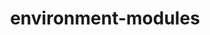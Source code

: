 ---
title: "environment-modules"
layout: cache
categories: [package, develop]
meta: {"compilers": ["gcc@11.4.0"], "num_specs": 9, "num_specs_by_stack": {"root": 9, "tutorial": 9}, "oss": ["ubuntu22.04"], "platforms": ["linux"], "stacks": ["root", "tutorial"], "targets": ["x86_64_v3"], "versions": ["5.5.0"]}
spec_details: [{"compiler": "gcc@11.4.0", "hash": "adohfxjogxvydvvyddwnp2wugmf475mf", "os": "ubuntu22.04", "platform": "linux", "size": "-", "stacks": ["root", "tutorial"], "target": "x86_64_v3", "variants": ["+X", "build_system=generic"], "versions": ["5.5.0"]}, {"compiler": "gcc@11.4.0", "hash": "bqnow7fiphiwm6hrlnzksvupv5vylrir", "os": "ubuntu22.04", "platform": "linux", "size": "-", "stacks": ["root", "tutorial"], "target": "x86_64_v3", "variants": ["+X", "build_system=generic"], "versions": ["5.5.0"]}, {"compiler": "gcc@11.4.0", "hash": "exzby4sd7ikbnysseylgls6xp5d23yyt", "os": "ubuntu22.04", "platform": "linux", "size": "-", "stacks": ["root", "tutorial"], "target": "x86_64_v3", "variants": ["+X", "build_system=generic"], "versions": ["5.5.0"]}, {"compiler": "gcc@11.4.0", "hash": "i472lyxmex73xaslv7zivywwo2q5gdne", "os": "ubuntu22.04", "platform": "linux", "size": "-", "stacks": ["root", "tutorial"], "target": "x86_64_v3", "variants": ["+X", "build_system=generic"], "versions": ["5.5.0"]}, {"compiler": "gcc@11.4.0", "hash": "kep335w5pwdwtwviffsmuc7vl5pzjg6a", "os": "ubuntu22.04", "platform": "linux", "size": "-", "stacks": ["root", "tutorial"], "target": "x86_64_v3", "variants": ["+X", "build_system=generic"], "versions": ["5.5.0"]}, {"compiler": "gcc@11.4.0", "hash": "qn2u6mskgsookxvbgh3m62iqot63wdly", "os": "ubuntu22.04", "platform": "linux", "size": "-", "stacks": ["root", "tutorial"], "target": "x86_64_v3", "variants": ["+X", "build_system=generic"], "versions": ["5.5.0"]}, {"compiler": "gcc@11.4.0", "hash": "s4pspwkqmkmknwpfnph2bflqzvj6mucq", "os": "ubuntu22.04", "platform": "linux", "size": "-", "stacks": ["root", "tutorial"], "target": "x86_64_v3", "variants": ["+X", "build_system=generic"], "versions": ["5.5.0"]}, {"compiler": "gcc@11.4.0", "hash": "t3yy2gebyhmoj2cfan3vpg2gjiswmljr", "os": "ubuntu22.04", "platform": "linux", "size": "-", "stacks": ["root", "tutorial"], "target": "x86_64_v3", "variants": ["+X", "build_system=generic"], "versions": ["5.5.0"]}, {"compiler": "gcc@11.4.0", "hash": "zdjriwdyyubnl3xpidi727sczcxsbqti", "os": "ubuntu22.04", "platform": "linux", "size": "-", "stacks": ["root", "tutorial"], "target": "x86_64_v3", "variants": ["+X", "build_system=generic"], "versions": ["5.5.0"]}]
---